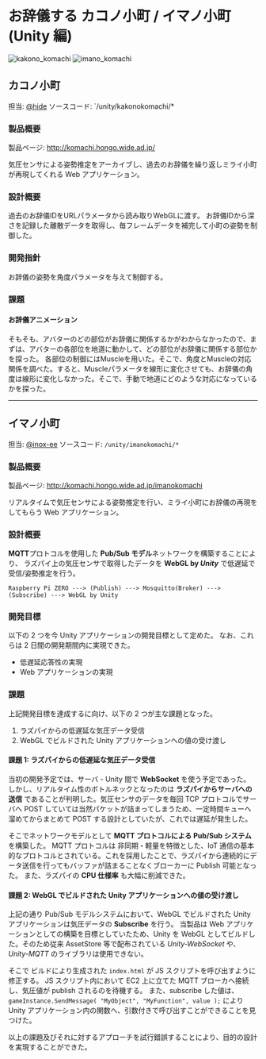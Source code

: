 # お辞儀する カコノ小町 / イマノ小町(Unity 編)

![kakono_komachi](https://user-images.githubusercontent.com/33016470/67640261-e3feee80-f93c-11e9-95f0-34aeeaf0f22f.gif)
![imano_komachi](https://user-images.githubusercontent.com/42725796/67636457-00d2fc00-f914-11e9-929c-84d53bf5d39c.png)

## カコノ小町

担当: [@hide](https://github.com/hdfln)
ソースコード: `/unity/kakonokomachi/*

### 製品概要

製品ページ: <http://komachi.hongo.wide.ad.jp/>

気圧センサによる姿勢推定をアーカイブし、過去のお辞儀を繰り返しミライ小町が再現してくれる Web アプリケーション。

### 設計概要

過去のお辞儀IDをURLパラメータから読み取りWebGLに渡す。
お辞儀IDから深さを記録した離散データを取得し、毎フレームデータを補完して小町の姿勢を制御した。

### 開発指針

お辞儀の姿勢を角度パラメータを与えて制御する。

### 課題

#### お辞儀アニメーション

そもそも、アバターのどの部位がお辞儀に関係するかがわからなかったので、まずは、アバターの各部位を地道に動かして、どの部位がお辞儀に関係する部位かを探った。
各部位の制御にはMuscleを用いた。そこで、角度とMuscleの対応関係を調べた。すると、Muscleパラメータを線形に変化させても、お辞儀の角度は線形に変化しなかった。そこで、手動で地道にどのような対応になっているかを探った。

---

## イマノ小町

担当: [@inox-ee](https://github.com/inox-ee)
ソースコード: `/unity/imanokomachi/*`

### 製品概要

製品ページ: <http://komachi.hongo.wide.ad.jp/imanokomachi>

リアルタイムで気圧センサによる姿勢推定を行い、ミライ小町にお辞儀の再現をしてもらう Web アプリケーション。

### 設計概要

**MQTT**プロトコルを使用した **Pub/Sub モデル**ネットワークを構築することにより、
ラズパイ上の気圧センサで取得したデータを **WebGL by _Unity_** で低遅延で受信/姿勢推定を行う。

```text
Raspberry Pi ZERO ---> (Publish) ---> Mosquitto(Broker) ---> (Subscribe) ---> WebGL by Unity
```

### 開発目標

以下の 2 つを今 Unity アプリケーションの開発目標として定めた。
なお、これらは 2 日間の開発期間内に実現できた。

- 低遅延応答性の実現
- Web アプリケーションの実現

### 課題

上記開発目標を達成するに向け、以下の 2 つが主な課題となった。

1. ラズパイからの低遅延な気圧データ受信
2. WebGL でビルドされた Unity アプリケーションへの値の受け渡し

#### 課題 1: ラズパイからの低遅延な気圧データ受信

当初の開発予定では、サーバ - Unity 間で **WebSocket** を使う予定であった。
しかし、リアルタイム性のボトルネックとなったのは **ラズパイからサーバへの送信** であることが判明した。気圧センサのデータを毎回 TCP プロトコルでサーバへ POST していては当然パケットが詰まってしまうため、一定時間キューへ溜めてからまとめて POST する設計としていたが、これでは遅延が発生した。

そこでネットワークモデルとして **MQTT プロトコルによる Pub/Sub システム** を構築した。
MQTT プロトコルは 非同期・軽量を特徴とした、IoT 通信の基本的なプロトコルとされている。これを採用したことで、ラズパイから連続的にデータ送信を行ってもバッファが詰まることなくブローカーに Publish 可能となった。
また、ラズパイの **CPU 仕様率** も大幅に削減できた。

#### 課題 2: WebGL でビルドされた Unity アプリケーションへの値の受け渡し

上記の通り Pub/Sub モデルシステムにおいて、WebGL でビルドされた Unity アプリケーションは気圧データの **Subscribe** を行う。
当製品は Web アプリケーションとしての構築を目標としていたため、Unity を WebGL としてビルドした。そのため従来 AssetStore 等で配布されている _Unity-WebSocket_ や、_Unity-MQTT_ のライブラリは使用できない。

そこで ビルドにより生成された `index.html` が JS スクリプトを呼び出すように修正する。
JS スクリプト内において EC2 上に立てた MQTT ブローカへ接続し、気圧値が publish されるのを待機する。
また、subscribe した値は、`gameInstance.SendMessage( "MyObject", "MyFunction", value );` により Unity アプリケーション内の関数へ、引数付きで呼び出すことができることを見つけた。

以上の課題及びそれに対するアプローチを試行錯誤することにより、目的の設計を実現することができた。
